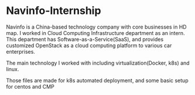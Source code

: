 # Navinfo-Internship
Navinfo is a China-based technology company with core businesses in HD map. I worked in Cloud Computing Infrastructure department as an intern. This department has Software-as-a-Service(SaaS), and provides customized OpenStack as a cloud computing platform to various car enterprises.

The main technology I worked with including virtualization(Docker, k8s) and linux.

Those files are made for k8s automated deployment, and some basic setup for centos and CMP

